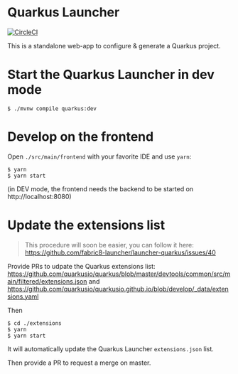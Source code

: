 # Quarkus Launcher

[![CircleCI](https://circleci.com/gh/fabric8-launcher/launcher-quarkus/tree/master.svg?style=svg)](https://circleci.com/gh/fabric8-launcher/launcher-quarkus/tree/master)

This is a standalone web-app to configure & generate a Quarkus project.

# Start the Quarkus Launcher in dev mode

```
$ ./mvnw compile quarkus:dev
```


# Develop on the frontend

Open `./src/main/frontend` with your favorite IDE and use `yarn`:
```
$ yarn
$ yarn start
```

(in DEV mode, the frontend needs the backend to be started on http://localhost:8080)


# Update the extensions list

> This procedure will soon be easier, you can follow it here: https://github.com/fabric8-launcher/launcher-quarkus/issues/40

Provide PRs to udpate the Quarkus extensions list:
https://github.com/quarkusio/quarkus/blob/master/devtools/common/src/main/filtered/extensions.json
and
https://github.com/quarkusio/quarkusio.github.io/blob/develop/_data/extensions.yaml

Then

```
$ cd ./extensions
$ yarn
$ yarn start
```

It will automatically update the Quarkus Launcher `extensions.json` list.

Then provide a PR to request a merge on master.
